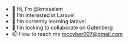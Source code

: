 - 👋 Hi, I’m @kmasalam
- 👀 I’m interested in Laravel
- 🌱 I’m currently learning laravel
- 💞️ I’m looking to collaborate on Gutenberg
- 📫 How to reach me mccyber007@gmail.com

<!---
kmasalam/kmasalam is a ✨ special ✨ repository because its `README.md` (this file) appears on your GitHub profile.
You can click the Preview link to take a look at your changes.
--->
